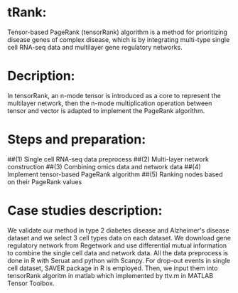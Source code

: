 # tRank:
Tensor-based PageRank (tensorRank) algorithm is a method for prioritizing disease genes of complex disease, which is by integrating multi-type single cell RNA-seq data and multilayer gene regulatory networks.
# Decription:
In tensorRank, an n-mode tensor is introduced as a core to represent the multilayer network, then the n-mode multiplication operation between tensor and vector is adapted to implement the PageRank algorithm.
# Steps and preparation:
##(1) Single cell RNA-seq data preprocess
##(2) Multi-layer network construction
##(3) Combining omics data and network data
##(4) Implement tensor-based PageRank algorithm
##(5) Ranking nodes based on their PageRank values
# Case studies description:
We validate our method in type 2 diabetes disease and Alzheimer's disease dataset and we select 3 cell types data on each dataset. We download gene regulatory network from Regetwork and use differential mutual information to combine the single cell data and network data. All the data preprocess is done in R with Seruat and python with Scanpy. For drop-out events in single cell dataset, SAVER package in R is employed. Then, we input them into tensorRank algoritm in matlab which implemented by ttv.m in MATLAB Tensor Toolbox.
